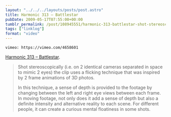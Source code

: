 ```yaml
---
layout: "../../../layouts/posts/post.astro"
title: Harmonic 313 – Battlestar
pubDate: 2009-05-17T07:55:00+00:00
tumblr_permalink: /post/108945551/harmonic-313-battlestar-shot-stereoscopically
tags: ["linklog"]
format: "video"
---
```


`vimeo: https://vimeo.com/4658601`

[Harmonic 313 &#8211; Battlestar][1].

> Shot stereoscopically (i.e. on 2 identical cameras separated in space to mimic 2 eyes) the clip uses a flicking technique that was inspired by 2 frame animations of 3D photos.
>
> In this technique, a sense of depth is provided to the footage by changing between the left and right eye views between each frame. In moving footage, not only does it add a sense of depth but also a definite intensity and alternative reality to each scene. For different people, it can create a curious mental floatiness in some shots.

[1]: https://vimeo.com/4658601
